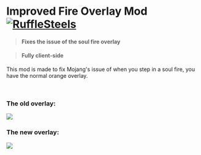 # Improved Fire Overlay Mod [![RuffleSteels](https://cdn.rawgit.com/sindresorhus/awesome/d7305f38d29fed78fa85652e3a63e154dd8e8829/media/badge.svg)](https://github.com/RuffleSteels/Improved-Fire-Overlay/blob/master/README.md)
> #### Fixes the issue of the soul fire overlay


> #### Fully client-side

This mod is made to fix Mojang's issue of when you step in a soul fire, you have the normal orange overlay.

<br />


### The old overlay:

<img src="https://imgur.com/1VzAHp5.png" align="bottom" />

<br />


### The new overlay:

<img src="https://i.imgur.com/hDAOwuC.png" align="bottom" />

